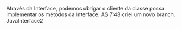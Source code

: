 Através da Interface, podemos obrigar o cliente da classe possa implementar os métodos da Interface.
AS 7:43 criei um novo branch. JavaInterface2
